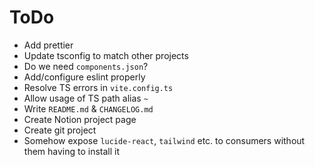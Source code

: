 # ToDo

- Add prettier
- Update tsconfig to match other projects
- Do we need `components.json`?
- Add/configure eslint properly
- Resolve TS errors in `vite.config.ts`
- Allow usage of TS path alias `~`
- Write `README.md` & `CHANGELOG.md`
- Create Notion project page
- Create git project
- Somehow expose `lucide-react`, `tailwind` etc. to consumers without them having to install it